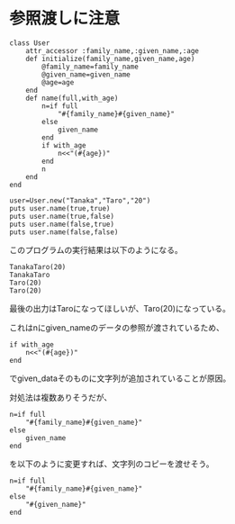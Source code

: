 # 参照渡しに注意
```
class User
    attr_accessor :family_name,:given_name,:age
    def initialize(family_name,given_name,age)
        @family_name=family_name
        @given_name=given_name
        @age=age
    end
    def name(full,with_age)
        n=if full
            "#{family_name}#{given_name}"
        else
            given_name
        end
        if with_age
            n<<"(#{age})"
        end
        n
    end
end

user=User.new("Tanaka","Taro","20")
puts user.name(true,true)
puts user.name(true,false)
puts user.name(false,true)
puts user.name(false,false)
```

このプログラムの実行結果は以下のようになる。
```
TanakaTaro(20)
TanakaTaro
Taro(20)
Taro(20)
```
最後の出力はTaroになってほしいが、Taro(20)になっている。

これはnにgiven_nameのデータの参照が渡されているため、
```
if with_age
    n<<"(#{age})"
end
```
でgiven_dataそのものに文字列が追加されていることが原因。

対処法は複数ありそうだが、
```
n=if full
    "#{family_name}#{given_name}"
else
    given_name
end
```
を以下のように変更すれば、文字列のコピーを渡せそう。
```
n=if full
    "#{family_name}#{given_name}"
else
    "#{given_name}"
end
```